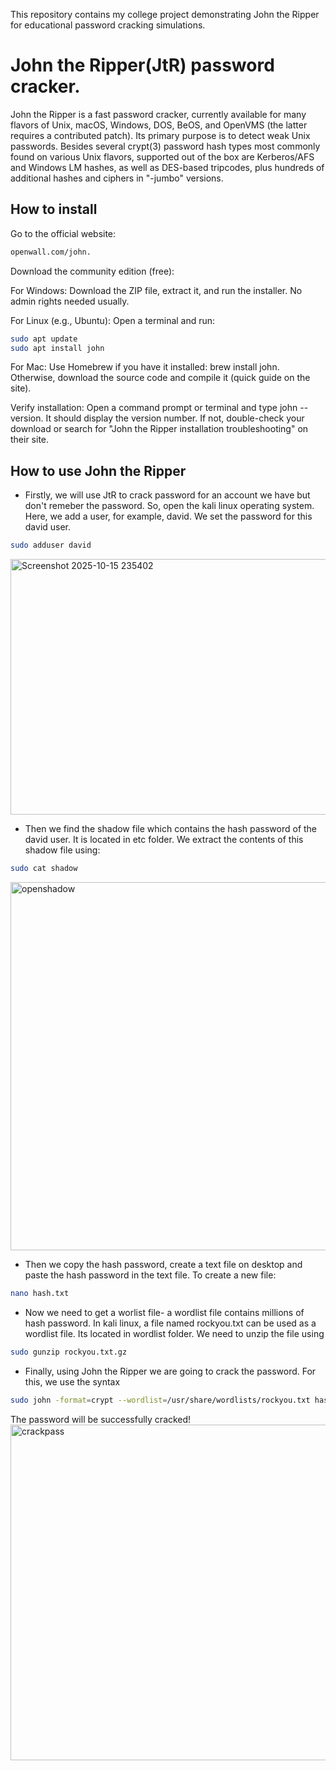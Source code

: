 This repository contains my college project demonstrating John the Ripper for educational password cracking simulations.

# John the Ripper(JtR) password cracker.

John the Ripper is a fast password cracker, currently available for many flavors of Unix, macOS, Windows, DOS, BeOS, and OpenVMS (the latter requires a contributed patch). Its primary purpose is to detect weak Unix passwords. Besides several crypt(3) password hash types most commonly found on various Unix flavors, supported out of the box are Kerberos/AFS and Windows LM hashes, as well as DES-based tripcodes, plus hundreds of additional hashes and ciphers in "-jumbo" versions.


## How to install
Go to the official website: 
```bash
openwall.com/john.
```
Download the community edition (free):

For Windows: Download the ZIP file, extract it, and run the installer. No admin rights needed usually.

For Linux (e.g., Ubuntu): Open a terminal and run:
```bash
sudo apt update
sudo apt install john
```
For Mac: Use Homebrew if you have it installed: brew install john. Otherwise, download the source code and compile it (quick guide on the site).

Verify installation: Open a command prompt or terminal and type john --version. It should display the version number. If not, double-check your download or search for "John the Ripper installation troubleshooting" on their site.

## How to use John the Ripper

- Firstly, we will use JtR to crack password for an account we have but don't remeber the password. So, open the kali linux operating system. Here, we add a user, for example, david. We set the password for this david user. 
```bash
sudo adduser david
```
<img width="711" height="409" alt="Screenshot 2025-10-15 235402" src="https://github.com/user-attachments/assets/3b72f1fa-ad90-47bf-baa8-a5b9af719243" />

- Then we find the shadow file which contains the hash password of the david user. It is located in etc folder. We extract the contents of this shadow file using:
```bash
sudo cat shadow
```
<img width="849" height="589" alt="openshadow" src="https://github.com/user-attachments/assets/b71e6fa0-8cdf-4b56-8621-41dbb07efe7b" />

- Then we copy the hash password, create a text file on desktop and paste the hash password in the text file. To create a new file:
```bash
nano hash.txt
```
- Now we need to get a worlist file- a wordlist file contains millions of hash password. In kali linux, a file named rockyou.txt can be used as a wordlist file. Its located in wordlist folder. We need to unzip the file using
```bash
sudo gunzip rockyou.txt.gz
```
- Finally, using John the Ripper we are going to crack the password. For this, we use the syntax
```bash
sudo john -format=crypt --wordlist=/usr/share/wordlists/rockyou.txt hash.txt
```
The password will be successfully cracked!
<img width="718" height="537" alt="crackpass" src="https://github.com/user-attachments/assets/f26c9b1b-9c8a-4516-8e1a-122f52a211f6" />

